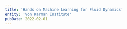 ```yaml
---
title: 'Hands on Machine Learning for Fluid Dynamics'
entity: 'Von Karman Institute'
pubDate: 2022-02-01
---
```


